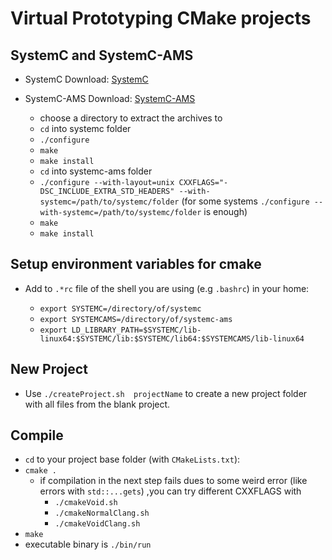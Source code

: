 # Virtual Prototyping CMake projects

## SystemC and SystemC-AMS
- SystemC Download: [SystemC](http://www.accellera.org/downloads/standards/systemc)
- SystemC-AMS Download: [SystemC-AMS](https://www.coseda-tech.com/systemc-ams-proof-of-concept)

    - choose a directory to extract the archives to
    - `cd` into systemc folder
    - `./configure`
    - `make`
    - `make install`
    - `cd` into systemc-ams folder
    - `./configure --with-layout=unix CXXFLAGS="-DSC_INCLUDE_EXTRA_STD_HEADERS" --with-systemc=/path/to/systemc/folder` (for some systems `./configure --with-systemc=/path/to/systemc/folder` is enough)
    - `make`
    - `make install`

## Setup environment variables for cmake

- Add to `.*rc` file of the shell you are using (e.g `.bashrc`) in your home:

    - `export SYSTEMC=/directory/of/systemc`
    - `export SYSTEMCAMS=/directory/of/systemc-ams`
    - `export LD_LIBRARY_PATH=$SYSTEMC/lib-linux64:$SYSTEMC/lib:$SYSTEMC/lib64:$SYSTEMCAMS/lib-linux64`

## New Project

- Use `./createProject.sh  projectName` to create a new project folder with all files from the blank project.


## Compile
- `cd` to your project base folder (with `CMakeLists.txt`):
- `cmake .`
    - if compilation in the next step fails dues to some weird error (like errors with `std::...gets`) ,you can try different CXXFLAGS with
        - `./cmakeVoid.sh`
        - `./cmakeNormalClang.sh`
        - `./cmakeVoidClang.sh`
- `make`
- executable binary is `./bin/run`
